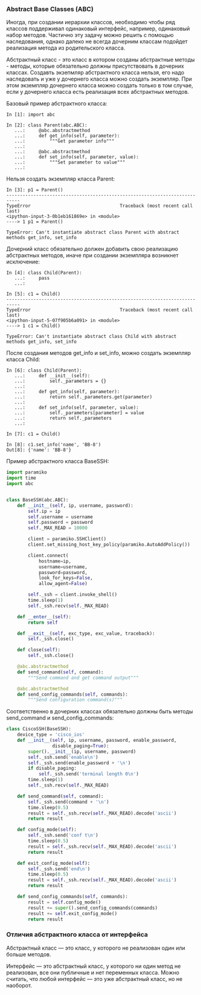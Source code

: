 ### Abstract Base Classes (ABC)
Иногда, при создании иерархии классов, необходимо чтобы ряд классов поддерживал одинаковый интерфейс, например, одинаковый набор методов. Частично эту задачу можно решить с помощью наследования, однако далеко не всегда дочерним классам подойдет реализация метода из родительского класса.

Абстрактный класс - это класс в котором созданы абстрактные методы - методы, которые обязательно должны присутствовать в дочерних классах. Создавть экзепмляр абстрактного класса нельзя, его надо наследовать и уже у дочернего класса можно создать экземпляр. При этом экземпляр дочернего класса можно создать только в том случае, если у дочернего класса есть реализация всех абстрактных методов.

Базовый пример абстрактного класса:
```pycon
In [1]: import abc

In [2]: class Parent(abc.ABC):
   ...:     @abc.abstractmethod
   ...:     def get_info(self, parameter):
   ...:         """Get parameter info"""
   ...:
   ...:     @abc.abstractmethod
   ...:     def set_info(self, parameter, value):
   ...:         """Set parameter to value"""
   ...:
```
Нельзя создать экземпляр класса Parent:
```pycon
In [3]: p1 = Parent()
---------------------------------------------------------------------------
TypeError                                 Traceback (most recent call last)
<ipython-input-3-0b1eb161869e> in <module>
----> 1 p1 = Parent()

TypeError: Can't instantiate abstract class Parent with abstract methods get_info, set_info
```
Дочерний класс обязательно должен добавить свою реализацию абстрактных методов, иначе при создании экземпляра возникнет исключение:
```pycon
In [4]: class Child(Parent):
   ...:     pass
   ...:

In [5]: c1 = Child()
---------------------------------------------------------------------------
TypeError                                 Traceback (most recent call last)
<ipython-input-5-07f905b6a091> in <module>
----> 1 c1 = Child()

TypeError: Can't instantiate abstract class Child with abstract methods get_info, set_info
```
После создания методов get_info и set_info, можно создать экземпляр класса Child:
```pycon
In [6]: class Child(Parent):
   ...:     def __init__(self):
   ...:         self._parameters = {}
   ...:
   ...:     def get_info(self, parameter):
   ...:         return self._parameters.get(parameter)
   ...:
   ...:     def set_info(self, parameter, value):
   ...:         self._parameters[parameter] = value
   ...:         return self._parameters
   ...:

In [7]: c1 = Child()

In [8]: c1.set_info('name', 'BB-8')
Out[8]: {'name': 'BB-8'}
```
Пример абстрактного класса BaseSSH:
```python
import paramiko
import time
import abc


class BaseSSH(abc.ABC):
    def __init__(self, ip, username, password):
        self.ip = ip
        self.username = username
        self.password = password
        self._MAX_READ = 10000

        client = paramiko.SSHClient()
        client.set_missing_host_key_policy(paramiko.AutoAddPolicy())

        client.connect(
            hostname=ip,
            username=username,
            password=password,
            look_for_keys=False,
            allow_agent=False)

        self._ssh = client.invoke_shell()
        time.sleep(1)
        self._ssh.recv(self._MAX_READ)

    def __enter__(self):
        return self

    def __exit__(self, exc_type, exc_value, traceback):
        self._ssh.close()

    def close(self):
        self._ssh.close()

    @abc.abstractmethod
    def send_command(self, command):
        """Send command and get command output"""

    @abc.abstractmethod
    def send_config_commands(self, commands):
        """Send configuration command(s)"""
```
Соответственно в дочерних классах обязательно должны быть методы send_command и send_config_commands:
```python
class CiscoSSH(BaseSSH):
    device_type = 'cisco_ios'
    def __init__(self, ip, username, password, enable_password,
                 disable_paging=True):
        super().__init__(ip, username, password)
        self._ssh.send('enable\n')
        self._ssh.send(enable_password + '\n')
        if disable_paging:
            self._ssh.send('terminal length 0\n')
        time.sleep(1)
        self._ssh.recv(self._MAX_READ)

    def send_command(self, command):
        self._ssh.send(command + '\n')
        time.sleep(0.5)
        result = self._ssh.recv(self._MAX_READ).decode('ascii')
        return result

    def config_mode(self):
        self._ssh.send('conf t\n')
        time.sleep(0.5)
        result = self._ssh.recv(self._MAX_READ).decode('ascii')
        return result

    def exit_config_mode(self):
        self._ssh.send('end\n')
        time.sleep(0.5)
        result = self._ssh.recv(self._MAX_READ).decode('ascii')
        return result

    def send_config_commands(self, commands):
        result = self.config_mode()
        result += super().send_config_commands(commands)
        result += self.exit_config_mode()
        return result
```

### Отличия абстрактного класса от интерфейса

Абстрактный класс — это класс, у которого не реализован один или больше методов.

Интерфейс — это абстрактный класс, у которого ни один метод не реализован, все они публичные и нет переменных класса.
Можно считать, что любой интерфейс — это уже абстрактный класс, но не наоборот.
